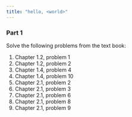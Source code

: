 ```yaml
---
title: "hello, <world>"
---
```


### Part 1
Solve the following problems from the text book:

1. Chapter 1.2, problem 1
1. Chapter 1.2, problem 2
1. Chapter 1.4, problem 4
1. Chapter 1.4, problem 10
1. Chapter 2.1, problem 2
1. Chapter 2.1, problem 3
1. Chapter 2.1, problem 6
1. Chapter 2.1, problem 8
1. Chapter 2.1, problem 9
